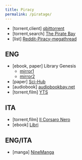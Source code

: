 ```yaml
---
title: Piracy
permalink: /piratage/
---
```


+ [torrent,client] [qbittorrent](https://www.qbittorrent.org/)
+ [torrent,search] [The Pirate Bay](https://thepiratebay.org/)
+ [list] [Reddit-Piracy-megathread](https://www.reddit.com/r/Piracy/wiki/megathread)


## ENG
+ [ebook, paper] Library Genesis
  + [mirror1](http://libgen.rs/)
  + [mirror2](https://libgen.fun/)
+ [paper] [Sci-Hub](https://sci-hub.se/)
+ [audiobook] [audiobookbay.net](http://audiobookbay.net/)
+ [torrent,film] [YTS](https://yts.mx/)


## ITA
+ [torrent,film] [Il Corsaro Nero](https://ilcorsaronero.link/)
+ [ebook] [Libri](https://libri.tel/)


## ENG/ITA
+ [manga] [NineManga](https://ninemanga.com/)
